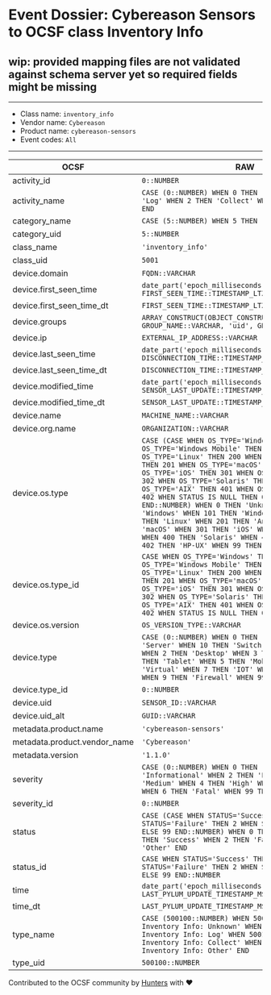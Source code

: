 # Event Dossier: Cybereason Sensors to OCSF class Inventory Info

## wip: provided mapping files are not validated against schema server yet so required fields might be missing
---
* Class name: `inventory_info`
* Vendor name: `Cybereason`
* Product name: `cybereason-sensors`
* Event codes: `All`
---

| OCSF | RAW |
| --- | --- |
| activity_id | ```0::NUMBER``` |
| activity_name | ```CASE (0::NUMBER) WHEN 0 THEN 'Unknown' WHEN 1 THEN 'Log' WHEN 2 THEN 'Collect' WHEN 99 THEN 'Other' END``` |
| category_name | ```CASE (5::NUMBER) WHEN 5 THEN 'Discovery' END``` |
| category_uid | ```5::NUMBER``` |
| class_name | ```'inventory_info'``` |
| class_uid | ```5001``` |
| device.domain | ```FQDN::VARCHAR``` |
| device.first_seen_time | ```date_part('epoch_milliseconds', FIRST_SEEN_TIME::TIMESTAMP_LTZ)``` |
| device.first_seen_time_dt | ```FIRST_SEEN_TIME::TIMESTAMP_LTZ``` |
| device.groups | ```ARRAY_CONSTRUCT(OBJECT_CONSTRUCT_KEEP_NULL('name', GROUP_NAME::VARCHAR, 'uid', GROUP_ID::VARCHAR))``` |
| device.ip | ```EXTERNAL_IP_ADDRESS::VARCHAR``` |
| device.last_seen_time | ```date_part('epoch_milliseconds', DISCONNECTION_TIME::TIMESTAMP_LTZ)``` |
| device.last_seen_time_dt | ```DISCONNECTION_TIME::TIMESTAMP_LTZ``` |
| device.modified_time | ```date_part('epoch_milliseconds', SENSOR_LAST_UPDATE::TIMESTAMP_LTZ)``` |
| device.modified_time_dt | ```SENSOR_LAST_UPDATE::TIMESTAMP_LTZ``` |
| device.name | ```MACHINE_NAME::VARCHAR``` |
| device.org.name | ```ORGANIZATION::VARCHAR``` |
| device.os.type | ```CASE (CASE WHEN OS_TYPE='Windows' THEN 100 WHEN OS_TYPE='Windows Mobile' THEN 101 WHEN OS_TYPE='Linux' THEN 200 WHEN OS_TYPE='Android' THEN 201 WHEN OS_TYPE='macOS' THEN 300 WHEN OS_TYPE='iOS' THEN 301 WHEN OS_TYPE='iPadOS' THEN 302 WHEN OS_TYPE='Solaris' THEN 400 WHEN OS_TYPE='AIX' THEN 401 WHEN OS_TYPE='HP-UX' THEN 402 WHEN STATUS IS NULL THEN 0 ELSE 99 END::NUMBER) WHEN 0 THEN 'Unknown' WHEN 100 THEN 'Windows' WHEN 101 THEN 'Windows Mobile' WHEN 200 THEN 'Linux' WHEN 201 THEN 'Android' WHEN 300 THEN 'macOS' WHEN 301 THEN 'iOS' WHEN 302 THEN 'iPadOS' WHEN 400 THEN 'Solaris' WHEN 401 THEN 'AIX' WHEN 402 THEN 'HP-UX' WHEN 99 THEN 'Other' END``` |
| device.os.type_id | ```CASE WHEN OS_TYPE='Windows' THEN 100 WHEN OS_TYPE='Windows Mobile' THEN 101 WHEN OS_TYPE='Linux' THEN 200 WHEN OS_TYPE='Android' THEN 201 WHEN OS_TYPE='macOS' THEN 300 WHEN OS_TYPE='iOS' THEN 301 WHEN OS_TYPE='iPadOS' THEN 302 WHEN OS_TYPE='Solaris' THEN 400 WHEN OS_TYPE='AIX' THEN 401 WHEN OS_TYPE='HP-UX' THEN 402 WHEN STATUS IS NULL THEN 0 ELSE 99 END::NUMBER``` |
| device.os.version | ```OS_VERSION_TYPE::VARCHAR``` |
| device.type | ```CASE (0::NUMBER) WHEN 0 THEN 'Unknown' WHEN 1 THEN 'Server' WHEN 10 THEN 'Switch' WHEN 11 THEN 'Hub' WHEN 2 THEN 'Desktop' WHEN 3 THEN 'Laptop' WHEN 4 THEN 'Tablet' WHEN 5 THEN 'Mobile' WHEN 6 THEN 'Virtual' WHEN 7 THEN 'IOT' WHEN 8 THEN 'Browser' WHEN 9 THEN 'Firewall' WHEN 99 THEN 'Other' END``` |
| device.type_id | ```0::NUMBER``` |
| device.uid | ```SENSOR_ID::VARCHAR``` |
| device.uid_alt | ```GUID::VARCHAR``` |
| metadata.product.name | ```'cybereason-sensors'``` |
| metadata.product.vendor_name | ```'Cybereason'``` |
| metadata.version | ```'1.1.0'``` |
| severity | ```CASE (0::NUMBER) WHEN 0 THEN 'Unknown' WHEN 1 THEN 'Informational' WHEN 2 THEN 'Low' WHEN 3 THEN 'Medium' WHEN 4 THEN 'High' WHEN 5 THEN 'Critical' WHEN 6 THEN 'Fatal' WHEN 99 THEN 'Other' END``` |
| severity_id | ```0::NUMBER``` |
| status | ```CASE (CASE WHEN STATUS='Success' THEN 1 WHEN STATUS='Failure' THEN 2 WHEN STATUS IS NULL THEN 0 ELSE 99 END::NUMBER) WHEN 0 THEN 'Unknown' WHEN 1 THEN 'Success' WHEN 2 THEN 'Failure' WHEN 99 THEN 'Other' END``` |
| status_id | ```CASE WHEN STATUS='Success' THEN 1 WHEN STATUS='Failure' THEN 2 WHEN STATUS IS NULL THEN 0 ELSE 99 END::NUMBER``` |
| time | ```date_part('epoch_milliseconds', LAST_PYLUM_UPDATE_TIMESTAMP_MS::TIMESTAMP_LTZ)``` |
| time_dt | ```LAST_PYLUM_UPDATE_TIMESTAMP_MS::TIMESTAMP_LTZ``` |
| type_name | ```CASE (500100::NUMBER) WHEN 500100 THEN 'Device Inventory Info: Unknown' WHEN 500101 THEN 'Device Inventory Info: Log' WHEN 500102 THEN 'Device Inventory Info: Collect' WHEN 500199 THEN 'Device Inventory Info: Other' END``` |
| type_uid | ```500100::NUMBER``` |

Contributed to the OCSF community by [Hunters](https://www.hunters.security/) with ❤
